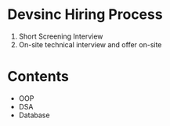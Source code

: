 # Devsinc Hiring Process
1. Short Screening Interview
2. On-site technical interview and offer on-site

# Contents
* OOP
* DSA
* Database
